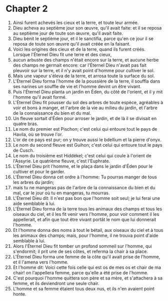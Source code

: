 # Chapter 2

1. Ainsi furent achevés les cieux et la terre, et toute leur armée.
2. Dieu acheva au septième jour son œuvre, qu'il avait faite: et il se reposa au septième jour de toute son œuvre, qu'il avait faite.
3. Dieu bénit le septième jour, et il le sanctifia, parce qu'en ce jour il se reposa de toute son œuvre qu'il avait créée en la faisant.
4. Voici les origines des cieux et de la terre, quand ils furent créés. Lorsque l'Éternel Dieu fit une terre et des cieux,
5. aucun arbuste des champs n'était encore sur la terre, et aucune herbe des champs ne germait encore: car l'Éternel Dieu n'avait pas fait pleuvoir sur la terre, et il n'y avait point d'homme pour cultiver le sol.
6. Mais une vapeur s'éleva de la terre, et arrosa toute la surface du sol.
7. L'Éternel Dieu forma l'homme de la poussière de la terre, il souffla dans ses narines un souffle de vie et l'homme devint un être vivant.
8. Puis l'Éternel Dieu planta un jardin en Éden, du côté de l'orient, et il y mit l'homme qu'il avait formé.
9. L'Éternel Dieu fit pousser du sol des arbres de toute espèce, agréables à voir et bons à manger, et l'arbre de la vie au milieu du jardin, et l'arbre de la connaissance du bien et du mal.
10. Un fleuve sortait d'Éden pour arroser le jardin, et de là il se divisait en quatre bras.
11. Le nom du premier est Pischon; c'est celui qui entoure tout le pays de Havila, où se trouve l'or.
12. L'or de ce pays est pur; on y trouve aussi le bdellium et la pierre d'onyx.
13. Le nom du second fleuve est Guihon; c'est celui qui entoure tout le pays de Cusch.
14. Le nom du troisième est Hiddékel; c'est celui qui coule à l'orient de l'Assyrie. Le quatrième fleuve, c'est l'Euphrate.
15. L'Éternel Dieu prit l'homme, et le plaça dans le jardin d'Éden pour le cultiver et pour le garder.
16. L'Éternel Dieu donna cet ordre à l'homme: Tu pourras manger de tous les arbres du jardin;
17. mais tu ne mangeras pas de l'arbre de la connaissance du bien et du mal, car le jour où tu en mangeras, tu mourras.
18. L'Éternel Dieu dit: Il n'est pas bon que l'homme soit seul; je lui ferai une aide semblable à lui.
19. L'Éternel Dieu forma de la terre tous les animaux des champs et tous les oiseaux du ciel, et il les fit venir vers l'homme, pour voir comment il les appellerait, et afin que tout être vivant portât le nom que lui donnerait l'homme.
20. Et l'homme donna des noms à tout le bétail, aux oiseaux du ciel et à tous les animaux des champs; mais, pour l'homme, il ne trouva point d'aide semblable à lui.
21. Alors l'Éternel Dieu fit tomber un profond sommeil sur l'homme, qui s'endormit; il prit une de ses côtes, et referma la chair à sa place.
22. L'Éternel Dieu forma une femme de la côte qu'il avait prise de l'homme, et il l'amena vers l'homme.
23. Et l'homme dit: Voici cette fois celle qui est os de mes os et chair de ma chair! on l'appellera femme, parce qu'elle a été prise de l'homme.
24. C'est pourquoi l'homme quittera son père et sa mère, et s'attachera à sa femme, et ils deviendront une seule chair.
25. L'homme et sa femme étaient tous deux nus, et ils n'en avaient point honte.

